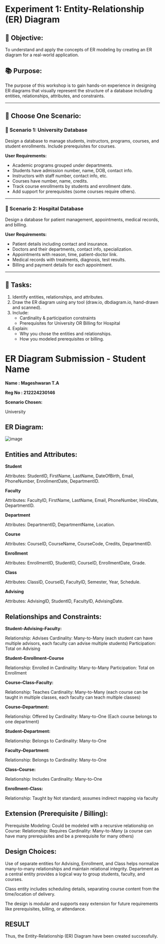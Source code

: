 # Experiment 1: Entity-Relationship (ER) Diagram

## 🎯 Objective:
To understand and apply the concepts of ER modeling by creating an ER diagram for a real-world application.

## 📚 Purpose:
The purpose of this workshop is to gain hands-on experience in designing ER diagrams that visually represent the structure of a database including entities, relationships, attributes, and constraints.

---

## 🧪 Choose One Scenario:

### 🔹 Scenario 1: University Database
Design a database to manage students, instructors, programs, courses, and student enrollments. Include prerequisites for courses.

**User Requirements:**
- Academic programs grouped under departments.
- Students have admission number, name, DOB, contact info.
- Instructors with staff number, contact info, etc.
- Courses have number, name, credits.
- Track course enrollments by students and enrollment date.
- Add support for prerequisites (some courses require others).

---

### 🔹 Scenario 2: Hospital Database
Design a database for patient management, appointments, medical records, and billing.

**User Requirements:**
- Patient details including contact and insurance.
- Doctors and their departments, contact info, specialization.
- Appointments with reason, time, patient-doctor link.
- Medical records with treatments, diagnosis, test results.
- Billing and payment details for each appointment.

---

## 📝 Tasks:
1. Identify entities, relationships, and attributes.
2. Draw the ER diagram using any tool (draw.io, dbdiagram.io, hand-drawn and scanned).
3. Include:
   - Cardinality & participation constraints
   - Prerequisites for University OR Billing for Hospital
4. Explain:
   - Why you chose the entities and relationships.
   - How you modeled prerequisites or billing.

# ER Diagram Submission - Student Name
**Name : Mageshwaran T.A**

**Reg No : 212224230146**

**Scenario Chosen:**

University

## ER Diagram:
![image](https://github.com/user-attachments/assets/f19ca1fb-376f-49d6-8440-5f07eb001c2f)

## Entities and Attributes:

**Student**

Attributes: StudentID, FirstName, LastName, DateOfBirth, Email, PhoneNumber, EnrollmentDate, DepartmentID.

**Faculty**

Attributes: FacultyID, FirstName, LastName, Email, PhoneNumber, HireDate, DepartmentID.

**Department**

Attributes: DepartmentID, DepartmentName, Location.

**Course**

Attributes: CourseID, CourseName, CourseCode, Credits, DepartmentID.

**Enrollment**

Attributes: EnrollmentID, StudentID, CourseID, EnrollmentDate, Grade.

**Class**

Attributes: ClassID, CourseID, FacultyID, Semester, Year, Schedule.

**Advising**

Attributes: AdvisingID, StudentID, FacultyID, AdvisingDate.

## Relationships and Constraints:

**Student–Advising–Faculty:**

Relationship: Advises Cardinality: Many-to-Many (each student can have multiple advisors, each faculty can advise multiple students) Participation: Total on Advising

**Student–Enrollment–Course**

Relationship: Enrolled in Cardinality: Many-to-Many Participation: Total on Enrollment

**Course–Class–Faculty:**

Relationship: Teaches Cardinality: Many-to-Many (each course can be taught in multiple classes, each faculty can teach multiple classes)

**Course–Department:**

Relationship: Offered by Cardinality: Many-to-One (Each course belongs to one department)

**Student–Department:**

Relationship: Belongs to Cardinality: Many-to-One

**Faculty–Department:**

Relationship: Belongs to Cardinality: Many-to-One

**Class–Course:**

Relationship: Includes Cardinality: Many-to-One

**Enrollment–Class:**

Relationship: Taught by Not standard; assumes indirect mapping via faculty

## Extension (Prerequisite / Billing):
Prerequisite Modeling:
Could be modeled with a recursive relationship on Course: Relationship: Requires Cardinality: Many-to-Many (a course can have many prerequisites and be a prerequisite for many others)

## Design Choices:
Use of separate entities for Advising, Enrollment, and Class helps normalize many-to-many relationships and maintain relational integrity. Department as a central entity provides a logical way to group students, faculty, and courses.

Class entity includes scheduling details, separating course content from the time/location of delivery.

The design is modular and supports easy extension for future requirements like prerequisites, billing, or attendance.

## RESULT
Thus, the Entity-Relationship (ER) Diagram have been created successfully.

